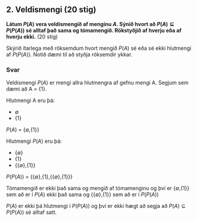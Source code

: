 ## 2. Veldismengi (20 stig)

**Látum $P(A)$ vera veldismengið af menginu $A$. Sýnið hvort að $P(A) \subseteq P(P(A))$ sé
alltaf það sama og tómamengið. Rökstyðjið af hverju eða af hverju ekki.** (20 stig)

Skýrið ítarlega með röksemdum hvort mengið $P(A)$ sé eða sé ekki hlutmengi af $P(P(A))$. Notið
dæmi til að styðja röksemdir ykkar.

### Svar

Veldismengi $P(A)$ er mengi allra hlutmengra af gefnu mengi A.
Segjum sem dæmi að A = {1}.

Hlutmengi A eru þá:
- ∅
- {1}

$P(A)$ = {∅,{1}}

Hlutmengi $P(A)$ eru þá:
- {∅}
- {1}
- {{∅},{1}}

$P(P(A))$ = {{∅},{1},{{∅},{1}}}

Tómamengið er ekki það sama og mengið af tómamenginu og því er {∅,{1}} sem að er í $P(A)$ ekki það sama og {{∅},{1}} sem að er í $P(P(A))$

$P(A)$ er ekki þá hlutmengi í $P(P(A))$ og því er ekki hægt að segja að $P(A) \subseteq P(P(A))$ sé alltaf satt.




